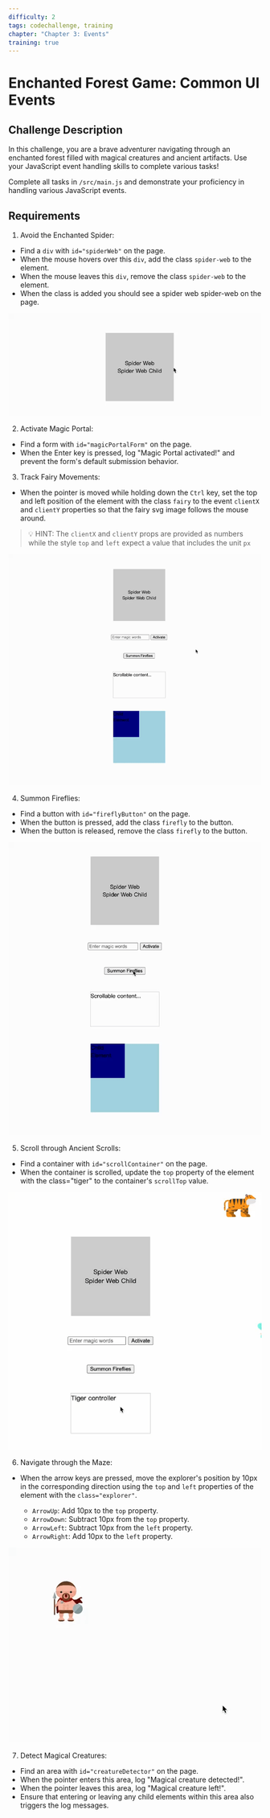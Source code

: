 ```yaml
---
difficulty: 2
tags: codechallenge, training
chapter: "Chapter 3: Events"
training: true
---
```


# Enchanted Forest Game: Common UI Events

## Challenge Description

In this challenge, you are a brave adventurer navigating through an enchanted forest filled with magical creatures and ancient artifacts. Use your JavaScript event handling skills to complete various tasks!

Complete all tasks in `/src/main.js` and demonstrate your proficiency in handling various JavaScript events.

## Requirements

1. Avoid the Enchanted Spider:

- Find a `div` with `id="spiderWeb"` on the page.
- When the mouse hovers over this `div`, add the class `spider-web` to the element.
- When the mouse leaves this `div`, remove the class `spider-web` to the element.
- When the class is added you should see a spider web spider-web on the page.

![screenshot of solution](https://github.com/JavaScript-Certification/images/blob/main/images/training/3-3/spider.gif?raw=true)

2. Activate Magic Portal:

- Find a form with `id="magicPortalForm"` on the page.
- When the Enter key is pressed, log "Magic Portal activated!" and prevent the form's default submission behavior.

3. Track Fairy Movements:

- When the pointer is moved while holding down the `Ctrl` key, set the top and left position of the element with the class `fairy` to the event `clientX` and `clientY` properties so that the fairy svg image follows the mouse around.

> 💡 HINT: The `clientX` and `clientY` props are provided as numbers while the style `top` and `left` expect a value that includes the unit `px`

![screenshot of solution](https://github.com/JavaScript-Certification/images/blob/main/images/training/3-3/fairy.gif?raw=true)

4. Summon Fireflies:

- Find a button with `id="fireflyButton"` on the page.
- When the button is pressed, add the class `firefly` to the button.
- When the button is released, remove the class `firefly` to the button.

![screenshot of solution](https://github.com/JavaScript-Certification/images/blob/main/images/training/3-3/firefly.gif?raw=true)

5. Scroll through Ancient Scrolls:

- Find a container with `id="scrollContainer"` on the page.
- When the container is scrolled, update the `top` property of the element with the class="tiger" to the container's `scrollTop` value.

![screenshot of solution](https://github.com/JavaScript-Certification/images/blob/main/images/training/3-3/tiger.gif?raw=true)

6. Navigate through the Maze:

- When the arrow keys are pressed, move the explorer's position by 10px in the corresponding direction using the `top` and `left` properties of the element with the `class="explorer"`.

  - `ArrowUp`: Add 10px to the `top` property.
  - `ArrowDown`: Subtract 10px from the `top` property.
  - `ArrowLeft`: Subtract 10px from the `left` property.
  - `ArrowRight`: Add 10px to the `left` property.

![screenshot of solution](https://github.com/JavaScript-Certification/images/blob/main/images/training/3-3/explorer.gif?raw=true)

7. Detect Magical Creatures:

- Find an area with `id="creatureDetector"` on the page.
- When the pointer enters this area, log "Magical creature detected!".
- When the pointer leaves this area, log "Magical creature left!".
- Ensure that entering or leaving any child elements within this area also triggers the log messages.

